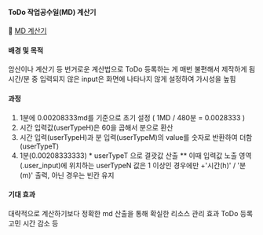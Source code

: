 #### ToDo 작업공수일(MD) 계산기

📆 [MD 계산기](md_calculator.html)

#### 배경 및 목적

암산이나 계산기 등 번거로운 계산법으로 ToDo 등록하는 게 매번 불편해서 제작하게 됨
시간/분 중 입력되지 않은 input은 화면에 나타나지 않게 설정하여 가시성을 높힘


#### 과정

 1. 1분에 0.00208333md를 기준으로 초기 설정 ( 1MD / 480분 = 0.0028333 )
 2. 시간 입력값(userTypeH)은 60을 곱해서 분으로 환산
 3. 시간 입력(userTypeH)과 분 입력(userTypeM)의 value를 숫자로 반환하여 더함 (userTypeT)
 4. 1분(0.00208333333) * userTypeT 으로 결괏값 산출
** 이때 입력값 노출 영역(.user_input)에 위치하는 userTypeN 값은 1 이상인 경우에만 +'시간(h)' / '분(m)' 출력, 아닌 경우는 빈칸 유지

#### 기대 효과

대략적으로 계산하기보다 정확한 md 산출을 통해 확실한 리소스 관리 효과 
ToDo 등록 고민 시간 감소 등